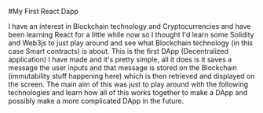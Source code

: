 #My First React Dapp

I have an interest in Blockchain technology and Cryptocurrencies and have been learning React for a little while now so I thought I'd learn some Solidity and Web3js to just play around and see what Blockchain technology (in this case Smart contracts) is about.     This is the first DApp (Decentralized application) I have made and it's pretty simple, all it does is it saves a message the user inputs and that message is stored on the Blockchain (immutability stuff happening here) which is then retrieved and displayed on the screen.     The main aim of this was just to play around with the following technologies and learn how all of this works together to make a DApp and possibly make a more complicated DApp in the future.
